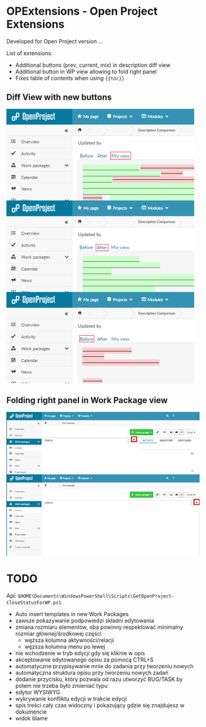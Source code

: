 # OPExtensions - Open Project Extensions

Developed for Open Project version  ...

List of extensions:

 - Additional buttons (prev, current, mix) in description diff view
 - Additional button in WP view allowing to fold right panel
 - Fixes table of contents when using `{{toc}}`

## Diff View with new buttons
![](https://github.com/gabr/opextensions/raw/master/diffView.png)

## Folding right panel in Work Package view
![](https://github.com/gabr/opextensions/raw/master/foldingRightPanel.png)

# TODO

Api: `$HOME\Documents\WindowsPowerShell\Scripts\GetOpenProject-CloseStatusForWP.ps1`

- Auto insert templates in new Work Packages
- zawsze pokazywanie podpowiedzi składni edytowania
- zmiana rozmiaru elementów, oba powinny respektować minimalny rozmiar głównej/środkowej części
    - węższa kolumna aktywności/relacji
    - węższa kolumna menu po lewej
- nie wchodzenie w tryb edycji gdy się kliknie w opis
- akceptowanie edytowanego opisu za pomocą CTRL+S
- automatyczne przypisywanie mnie do zadania przy tworzeniu nowych
- automatyczna struktura opisu przy tworzeniu nowych zadań
- dodanie przycisku, który pozwala od razu utworzyć BUG/TASK by potem nie trzeba było zmieniać typu
- edytor WYSIWYG
- wykrywanie konfliktu edycji w trakcie edycji
- spis treści cały czas widoczny i pokazujący gdzie się znajdujesz w dokumencie
- widok blame

